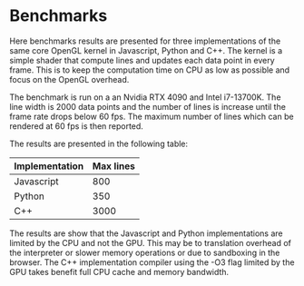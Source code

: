 # Benchmarks

Here benchmarks results are presented for three implementations of the same core OpenGL kernel in Javascript, Python and C++. The kernel is a simple shader that compute lines and updates each data point in every frame. This is to keep the computation time on CPU as low as possible and focus on the OpenGL overhead.

The benchmark is run on a an Nvidia RTX 4090 and Intel i7-13700K. The line width is 2000 data points and the number of lines is increase until the frame rate drops below 60 fps. The maximum number of lines which can be rendered at 60 fps is then reported.

The results are presented in the following table:

| Implementation | Max lines |
| -------------- | --------- |
| Javascript     | 800       |
| Python         | 350       |
| C++            | 3000      |

The results are show that the Javascript and Python implementations are limited by the CPU and not the GPU. This may be to translation overhead of the interpreter or slower memory operations or due to sandboxing in the browser. The C++ implementation compiler using the -O3 flag limited by the GPU takes benefit full CPU cache and memory bandwidth.
